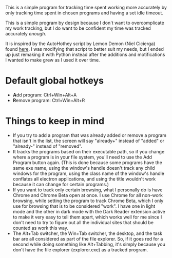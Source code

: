 This is a simple program for tracking time spent working more accurately by only tracking time spent in chosen programs and having a set idle timeout.

This is a simple program by design because I don't want to overcomplicate my work tracking, but I do want to be confident my time was tracked accurately *enough*.

It is inspired by the AutoHothey script by Lemon Demon (Niel Cicierga) found [here](https://web.archive.org/web/20160422221339/http://neilblr.com/post/58757345346). I was modifying that script to better suit my needs, but I ended up just remaking it with Python instead after the additions and motifications I wanted to make grew as I used it over time.

# Default global hotkeys
- **A**dd program: Ctrl+Win+Alt+A
- **R**emove program: Ctrl+Win+Alt+R

# Things to keep in mind
- If you try to add a program that was already added or remove a program that isn't in the list, the screen will say "already+" instead of "added" or "already-" instead of "removed".
- It tracks the programs based on their executable path, so if you change where a program is in your file system, you'll need to use the Add Program button again. (This is done because some programs have the same exe name, using the window's handle doesn't track any child windows for the program, using the class name of the window's handle conflates all electron applications, and using the title wouldn't work because it can change for certain programs.)
- If you want to track only certain browsing, what I personally do is have Chrome and Chrome Beta open at once. I use Chrome for all non-work browsing, while setting the program to track Chrome Beta, which I only use for browsing that is to be considered "work". I have one in light mode and the other in dark mode with the Dark Reader extension active to make it very easy to tell them apart, which works well for me since I don't need to try to figure out all the individual sites that should be counted as work this way.
- The Alt+Tab switcher, the Win+Tab switcher, the desktop, and the task bar are all considered as part of the file explorer. So, if it goes red for a second while doing something like Alt+Tabbing, it's simply because you don't have the file explorer (explorer.exe) as a tracked program.

